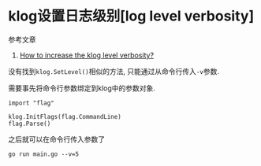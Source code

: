 # klog设置日志级别[log level verbosity]

参考文章

1. [How to increase the klog level verbosity?](https://stackoverflow.com/questions/56517463/how-to-increase-the-klog-level-verbosity)

没有找到`klog.SetLevel()`相似的方法, 只能通过从命令行传入`-v`参数.

需要事先将命令行参数绑定到klog中的参数对象.

```golang
import "flag"

klog.InitFlags(flag.CommandLine)
flag.Parse()
```

之后就可以在命令行传入参数了

```
go run main.go --v=5
```

